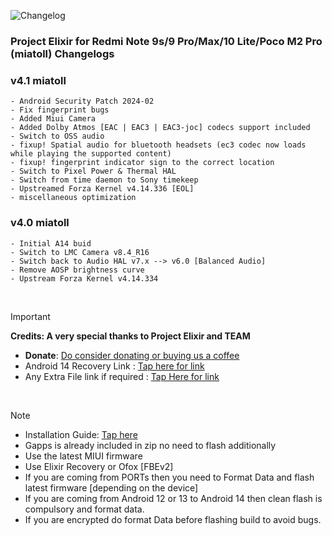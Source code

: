 ![Changelog](https://i.imgur.com/MsgqFFz.png)

### Project Elixir for Redmi Note 9s/9 Pro/Max/10 Lite/Poco M2 Pro (miatoll) Changelogs

### v4.1 miatoll

```
- Android Security Patch 2024-02
- Fix fingerprint bugs
- Added Miui Camera
- Added Dolby Atmos [EAC | EAC3 | EAC3-joc] codecs support included
- Switch to OSS audio
- fixup! Spatial audio for bluetooth headsets (ec3 codec now loads while playing the supported content)
- fixup! fingerprint indicator sign to the correct location
- Switch to Pixel Power & Thermal HAL
- Switch from time daemon to Sony timekeep
- Upstreamed Forza Kernel v4.14.336 [EOL]
- miscellaneous optimization
```

### v4.0 miatoll

```
- Initial A14 buid
- Switch to LMC Camera v8.4_R16
- Switch back to Audio HAL v7.x --> v6.0 [Balanced Audio]
- Remove AOSP brightness curve
- Upstream Forza Kernel v4.14.334
```

<br>

> [!Important]
> **Credits: A very special thanks to Project Elixir and TEAM**
> * **Donate**: [Do consider donating or buying us a coffee](https://projectelixiros.com/donate)
> * Android 14 Recovery Link : [Tap here for link](https://projectelixiros.com/download)
> * Any Extra File link if required : [Tap Here for link](https://sourceforge.net/projects/project-elixir/files/fourteen)

<br>

> [!Note]
> * Installation Guide: [Tap here](https://projectelixiros.com/download)
> * Gapps is already included in zip no need to flash additionally
> * Use the latest MIUI firmware
> * Use Elixir Recovery or Ofox [FBEv2]
> * If you are coming from PORTs then you need to Format Data and flash latest firmware [depending on the device]
> * If you are coming from Android 12 or 13 to Android 14 then clean flash is compulsory and format data.
> * If you are encrypted do format Data before flashing build to avoid bugs.
